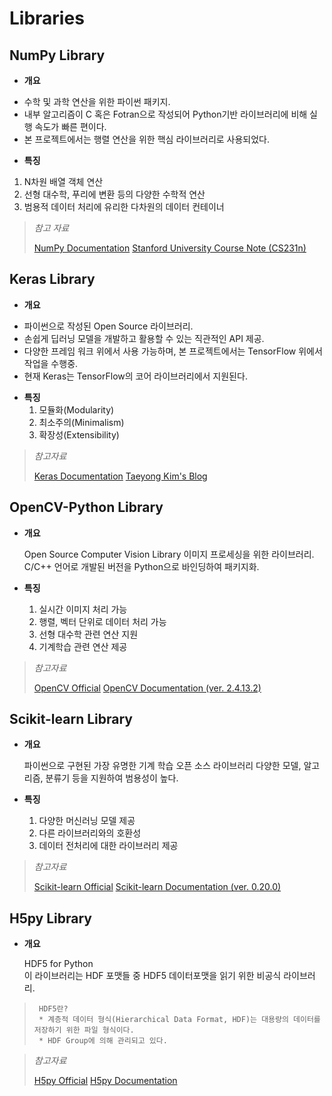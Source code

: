 # Libraries


##   NumPy Library


-   **개요**
  * 수학 및 과학 연산을 위한 파이썬 패키지. 
  * 내부 알고리즘이 C 혹은 Fotran으로 작성되어 Python기반 라이브러리에 비해 실행 속도가 빠른 편이다.
  * 본 프로젝트에서는 행렬 연산을 위한 핵심 라이브러리로 사용되었다.


-   **특징**
  1. N차원 배열 객체 연산
  2. 선형 대수학, 푸리에 변환 등의 다양한 수학적 연산
  3. 범용적 데이터 처리에 유리한 다차원의 데이터 컨테이너


>   *참고 자료*
>   
>   [NumPy Documentation]
>   [Stanford University Course Note (CS231n)]



##   Keras Library

-   **개요**
  * 파이썬으로 작성된 Open Source 라이브러리.
  * 손쉽게 딥러닝 모델을 개발하고 활용할 수 있는 직관적인 API 제공. 
  *  다양한 프레임 워크 위에서 사용 가능하며, 본 프로젝트에서는 TensorFlow 위에서 작업을 수행중.
  *  현재 Keras는 TensorFlow의 코어 라이브러리에서 지원된다.
  

-   **특징**
	  1. 모듈화(Modularity)
	  2. 최소주의(Minimalism)
	  3. 확장성(Extensibility)


>   *참고자료*
>   
>   [Keras Documentation]
>   [Taeyong Kim's Blog]



##   OpenCV-Python Library

-   **개요**
   
      Open Source Computer Vision Library
      이미지 프로세싱을 위한 라이브러리.
      C/C++ 언어로 개발된 버전을 Python으로 바인딩하여 패키지화.


-   **특징**
	  1. 실시간 이미지 처리 가능
	  2. 행렬, 벡터 단위로 데이터 처리 가능
	  3. 선형 대수학 관련 연산 지원
	  4. 기계학습 관련 연산 제공


>   *참고자료*
>   
>   [OpenCV Official]
>   [OpenCV Documentation (ver. 2.4.13.2)]



##   Scikit-learn Library

-   **개요**
  
      파이썬으로 구현된 가장 유명한 기계 학습 오픈 소스 라이브러리
      다양한 모델, 알고리즘, 분류기 등을 지원하여 범용성이 높다.


-   **특징**
      1. 다양한 머신러닝 모델 제공
      2. 다른 라이브러리와의 호환성
      3. 데이터 전처리에 대한 라이브러리 제공


>   *참고자료*
>   
>   [Scikit-learn Official]
>   [Scikit-learn Documentation (ver. 0.20.0)]



##   H5py Library

-   **개요**

      HDF5 for Python  
      이 라이브러리는 HDF 포맷들 중 HDF5 데이터포맷을 읽기 위한 비공식 라이브러리.


>      HDF5란?  
>      * 계층적 데이터 형식(Hierarchical Data Format, HDF)는 대용량의 데이터를 저장하기 위한 파일 형식이다.
>      * HDF Group에 의해 관리되고 있다.

>   *참고자료*
>   
>   [H5py Official]
>   [H5py Documentation]


[NumPy Documentation]: docs.scipy.org/doc/
[Keras Documentation]: keras.io
[Stanford University Course Note (CS231n)]: http://cs231n.github.io/
[OpenCV Official]: https://opencv.org/
[OpenCV Documentation (ver. 2.4.13.2)]: https://docs.opencv.org/2.4.13.2/modules/objdetect/doc/objdetect.html
[Taeyong Kim's Blog]: https://tykimos.github.io/
[Scikit-learn Official]: http://scikit-learn.org/
[Scikit-learn Documentation (ver. 0.20.0)]: http://scikit-learn.org/dev/modules/classes.html
[H5py Official]: https://www.h5py.org/
[H5py Documentation]: http://docs.h5py.org/
